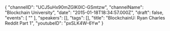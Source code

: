 {
    "channelID": "UCJ5uHx90mZGlK0lC-GSmtzw",
    "channelName": "Blockchain University",
    "date": "2015-01-18T18:34:57.000Z",
    "draft": false,
    "events": [
        ""
    ],
    "speakers": [],
    "tags": [],
    "title": "BlockchainU: Ryan Charles Reddit Part 1",
    "youtubeID": "pxSLK4W-6Yw"
}
